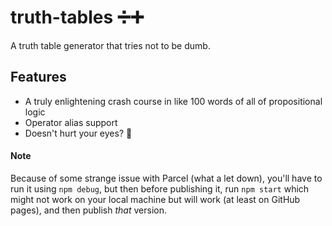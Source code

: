 # truth-tables ➗➕
A truth table generator that tries not to be dumb.

## Features
- A truly enlightening crash course in like 100 words of all of propositional logic
- Operator alias support
- Doesn't hurt your eyes? 👀

#### Note
Because of some strange issue with Parcel (what a let down), you'll have to run it using `npm debug`, but then before publishing it, run `npm start` which might not work on your local machine but will work (at least on GitHub pages), and then publish *that* version.

